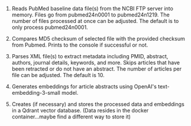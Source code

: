 
1. Reads PubMed baseline data file(s) from the NCBI FTP server into memory. Files go from pubmed24n0001 to pubmed24n1219. The number of files processed at once can be adjusted. The default is to only process pubmed24n0001.

2. Compares MD5 checksum of selected file with the provided checksum from Pubmed. Prints to the console if successful or not.

3. Parses XML file(s) to extract metadata including PMID, abstract, authors, journal details, keywords, and more. Skips articles that have been retracted or do not have an abstract. The number of articles per file can be adjusted. The default is 10.

4. Generates embeddings for article abstracts using OpenAI's text-embedding-3-small model.

5. Creates (if necessary) and stores the processed data and embeddings in a Qdrant vector database. (Data resides in the docker container...maybe find a different way to store it)
